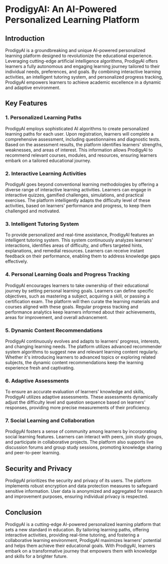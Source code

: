 # ProdigyAI: An AI-Powered Personalized Learning Platform

## Introduction

ProdigyAI is a groundbreaking and unique AI-powered personalized learning platform designed to revolutionize the educational experience. Leveraging cutting-edge artificial intelligence algorithms, ProdigyAI offers learners a fully autonomous and engaging learning journey tailored to their individual needs, preferences, and goals. By combining interactive learning activities, an intelligent tutoring system, and personalized progress tracking, ProdigyAI empowers learners to achieve academic excellence in a dynamic and adaptive environment.

## Key Features

### 1. Personalized Learning Paths
ProdigyAI employs sophisticated AI algorithms to create personalized learning paths for each user. Upon registration, learners will complete a comprehensive assessment, including questionnaires and diagnostic tests. Based on the assessment results, the platform identifies learners' strengths, weaknesses, and areas of interest. This information allows ProdigyAI to recommend relevant courses, modules, and resources, ensuring learners embark on a tailored educational journey.

### 2. Interactive Learning Activities
ProdigyAI goes beyond conventional learning methodologies by offering a diverse range of interactive learning activities. Learners can engage in interactive quizzes, gamified challenges, simulations, and practical exercises. The platform intelligently adapts the difficulty level of these activities, based on learners' performance and progress, to keep them challenged and motivated.

### 3. Intelligent Tutoring System
To provide personalized and real-time assistance, ProdigyAI features an intelligent tutoring system. This system continuously analyzes learners' interactions, identifies areas of difficulty, and offers targeted hints, explanations, and remedial resources. Learners can receive instant feedback on their performance, enabling them to address knowledge gaps effectively.

### 4. Personal Learning Goals and Progress Tracking
ProdigyAI encourages learners to take ownership of their educational journey by setting personal learning goals. Learners can define specific objectives, such as mastering a subject, acquiring a skill, or passing a certification exam. The platform will then curate the learning materials and courses aligned with these goals. Regular progress tracking and performance analytics keep learners informed about their achievements, areas for improvement, and overall advancement.

### 5. Dynamic Content Recommendations
ProdigyAI continuously evolves and adapts to learners' progress, interests, and changing learning needs. The platform utilizes advanced recommender system algorithms to suggest new and relevant learning content regularly. Whether it's introducing learners to advanced topics or exploring related subjects, the dynamic content recommendations keep the learning experience fresh and captivating.

### 6. Adaptive Assessments
To ensure an accurate evaluation of learners' knowledge and skills, ProdigyAI utilizes adaptive assessments. These assessments dynamically adjust the difficulty level and question sequence based on learners' responses, providing more precise measurements of their proficiency.

### 7. Social Learning and Collaboration
ProdigyAI fosters a sense of community among learners by incorporating social learning features. Learners can interact with peers, join study groups, and participate in collaborative projects. The platform also supports live discussion forums and group study sessions, promoting knowledge sharing and peer-to-peer learning.

## Security and Privacy
ProdigyAI prioritizes the security and privacy of its users. The platform implements robust encryption and data protection measures to safeguard sensitive information. User data is anonymized and aggregated for research and improvement purposes, ensuring individual privacy is respected.

## Conclusion
ProdigyAI is a cutting-edge AI-powered personalized learning platform that sets a new standard in education. By tailoring learning paths, offering interactive activities, providing real-time tutoring, and fostering a collaborative learning environment, ProdigyAI maximizes learners' potential and helps them achieve their educational goals. With ProdigyAI, learners embark on a transformative journey that empowers them with knowledge and skills for a brighter future.
